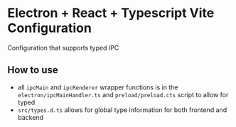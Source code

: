 # Electron + React + Typescript Vite Configuration
Configuration that supports typed IPC

## How to use
- all `ipcMain` and `ipcRenderer` wrapper functions is in the `electron/ipcMainHandler.ts` and `preload/preload.cts` script to allow for typed
- `src/types.d.ts` allows for global type information for both frontend and backend
